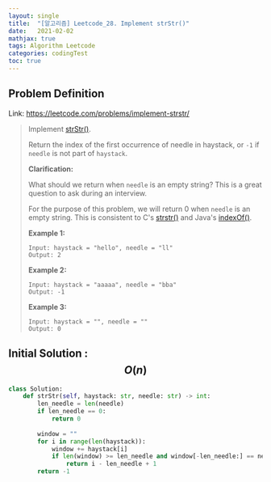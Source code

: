 ```yaml
---
layout: single
title:  "[알고리즘] Leetcode_28. Implement strStr()"
date:   2021-02-02
mathjax: true
tags: Algorithm Leetcode
categories: codingTest
toc: true
---
```

## Problem Definition

Link: https://leetcode.com/problems/implement-strstr/

 > Implement [strStr()](http://www.cplusplus.com/reference/cstring/strstr/).
 >
 > Return the index of the first occurrence of needle in haystack, or `-1` if `needle` is not part of `haystack`.
 >
 > **Clarification:**
 >
 > What should we return when `needle` is an empty string? This is a great question to ask during an interview.
 >
 > For the purpose of this problem, we will return 0 when `needle` is an empty string. This is consistent to C's [strstr()](http://www.cplusplus.com/reference/cstring/strstr/) and Java's [indexOf()](https://docs.oracle.com/javase/7/docs/api/java/lang/String.html#indexOf(java.lang.String)).
 >
 >  
 >
 > **Example 1:**
 >
 > ```
 > Input: haystack = "hello", needle = "ll"
 > Output: 2
 > ```
 >
 > **Example 2:**
 >
 > ```
 > Input: haystack = "aaaaa", needle = "bba"
 > Output: -1
 > ```
 >
 > **Example 3:**
 >
 > ```
 > Input: haystack = "", needle = ""
 > Output: 0
 > ```
 >
 >  

## Initial Solution : $$O(n)$$

```python
class Solution:
    def strStr(self, haystack: str, needle: str) -> int:
        len_needle = len(needle)
        if len_needle == 0:
            return 0
        
        window = ""
        for i in range(len(haystack)):
            window += haystack[i]
            if len(window) >= len_needle and window[-len_needle:] == needle:
                return i - len_needle + 1
        return -1
```

